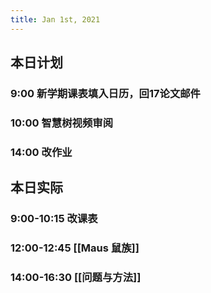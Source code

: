 ```yaml
---
title: Jan 1st, 2021
---
```


## 本日计划
### 9:00 新学期课表填入日历，回17论文邮件
### 10:00 智慧树视频审阅
### 14:00 改作业
## 本日实际
### 9:00-10:15 改课表
### 12:00-12:45 [[Maus 鼠族]]
### 14:00-16:30 [[问题与方法]]
### 
